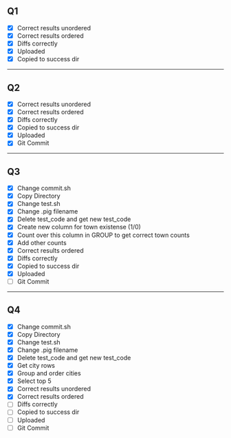 ## Q1
- [X] Correct results unordered
- [X] Correct results ordered
- [X] Diffs correctly
- [X] Uploaded
- [X] Copied to success dir

---

## Q2
- [X] Correct results unordered
- [X] Correct results ordered
- [X] Diffs correctly
- [X] Copied to success dir
- [X] Uploaded
- [X] Git Commit

---

## Q3
- [X] Change commit.sh
- [X] Copy Directory
- [X] Change test.sh
- [X] Change .pig filename
- [X] Delete test_code and get new test_code
- [X] Create new column for town existense (1/0)
- [X] Count over this column in GROUP to get correct town counts
- [X] Add other counts
- [X] Correct results ordered
- [X] Diffs correctly
- [X] Copied to success dir
- [X] Uploaded
- [ ] Git Commit

---

## Q4
- [X] Change commit.sh
- [X] Copy Directory
- [X] Change test.sh
- [X] Change .pig filename
- [X] Delete test_code and get new test_code
- [X] Get city rows
- [X] Group and order cities
- [X] Select top 5
- [X] Correct results unordered
- [X] Correct results ordered
- [ ] Diffs correctly
- [ ] Copied to success dir
- [ ] Uploaded
- [ ] Git Commit
